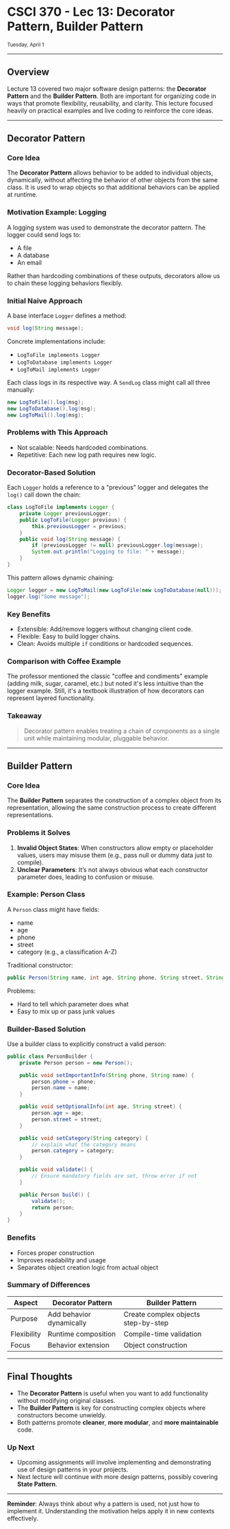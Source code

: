 # CSCI 370 - Lec 13: Decorator Pattern, Builder Pattern

<small>Tuesday, April 1</small>

---

## Overview

Lecture 13 covered two major software design patterns: the **Decorator Pattern** and the **Builder Pattern**. Both are important for organizing code in ways that promote flexibility, reusability, and clarity. This lecture focused heavily on practical examples and live coding to reinforce the core ideas.

---

## Decorator Pattern

### Core Idea

The **Decorator Pattern** allows behavior to be added to individual objects, dynamically, without affecting the behavior of other objects from the same class. It is used to wrap objects so that additional behaviors can be applied at runtime.

### Motivation Example: Logging

A logging system was used to demonstrate the decorator pattern. The logger could send logs to:

- A file
- A database
- An email

Rather than hardcoding combinations of these outputs, decorators allow us to chain these logging behaviors flexibly.

### Initial Naive Approach

A base interface `Logger` defines a method:

```java
void log(String message);
```

Concrete implementations include:

- `LogToFile implements Logger`
- `LogToDatabase implements Logger`
- `LogToMail implements Logger`

Each class logs in its respective way. A `SendLog` class might call all three manually:

```java
new LogToFile().log(msg);
new LogToDatabase().log(msg);
new LogToMail().log(msg);
```

### Problems with This Approach

- Not scalable: Needs hardcoded combinations.
- Repetitive: Each new log path requires new logic.

### Decorator-Based Solution

Each `Logger` holds a reference to a "previous" logger and delegates the `log()` call down the chain:

```java
class LogToFile implements Logger {
    private Logger previousLogger;
    public LogToFile(Logger previous) {
        this.previousLogger = previous;
    }
    public void log(String message) {
        if (previousLogger != null) previousLogger.log(message);
        System.out.println("Logging to file: " + message);
    }
}
```

This pattern allows dynamic chaining:

```java
Logger logger = new LogToMail(new LogToFile(new LogToDatabase(null)));
logger.log("Some message");
```

### Key Benefits

- Extensible: Add/remove loggers without changing client code.
- Flexible: Easy to build logger chains.
- Clean: Avoids multiple `if` conditions or hardcoded sequences.

### Comparison with Coffee Example

The professor mentioned the classic "coffee and condiments" example (adding milk, sugar, caramel, etc.) but noted it's less intuitive than the logger example. Still, it's a textbook illustration of how decorators can represent layered functionality.

### Takeaway

> Decorator pattern enables treating a chain of components as a single unit while maintaining modular, pluggable behavior.

---

## Builder Pattern

### Core Idea

The **Builder Pattern** separates the construction of a complex object from its representation, allowing the same construction process to create different representations.

### Problems it Solves

1. **Invalid Object States**: When constructors allow empty or placeholder values, users may misuse them (e.g., pass null or dummy data just to compile).
2. **Unclear Parameters**: It’s not always obvious what each constructor parameter does, leading to confusion or misuse.

### Example: Person Class

A `Person` class might have fields:

- name
- age
- phone
- street
- category (e.g., a classification A-Z)

Traditional constructor:

```java
public Person(String name, int age, String phone, String street, String category)
```

Problems:

- Hard to tell which parameter does what
- Easy to mix up or pass junk values

### Builder-Based Solution

Use a builder class to explicitly construct a valid person:

```java
public class PersonBuilder {
    private Person person = new Person();

    public void setImportantInfo(String phone, String name) {
        person.phone = phone;
        person.name = name;
    }

    public void setOptionalInfo(int age, String street) {
        person.age = age;
        person.street = street;
    }

    public void setCategory(String category) {
        // explain what the category means
        person.category = category;
    }

    public void validate() {
        // Ensure mandatory fields are set, throw error if not
    }

    public Person build() {
        validate();
        return person;
    }
}
```

### Benefits

- Forces proper construction
- Improves readability and usage
- Separates object creation logic from actual object

### Summary of Differences

| Aspect      | Decorator Pattern        | Builder Pattern                     |
| ----------- | ------------------------ | ----------------------------------- |
| Purpose     | Add behavior dynamically | Create complex objects step-by-step |
| Flexibility | Runtime composition      | Compile-time validation             |
| Focus       | Behavior extension       | Object construction                 |

---

## Final Thoughts

- The **Decorator Pattern** is useful when you want to add functionality without modifying original classes.
- The **Builder Pattern** is key for constructing complex objects where constructors become unwieldy.
- Both patterns promote **cleaner**, **more modular**, and **more maintainable** code.

### Up Next

- Upcoming assignments will involve implementing and demonstrating use of design patterns in your projects.
- Next lecture will continue with more design patterns, possibly covering **State Pattern**.

---

**Reminder**: Always think about why a pattern is used, not just how to implement it. Understanding the motivation helps apply it in new contexts effectively.
